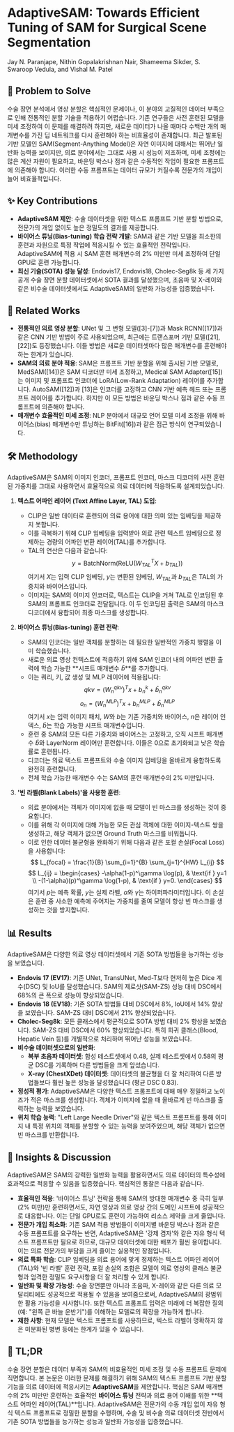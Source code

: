 # AdaptiveSAM: Towards Efficient Tuning of SAM for Surgical Scene Segmentation
Jay N. Paranjape, Nithin Gopalakrishnan Nair, Shameema Sikder, S. Swaroop Vedula, and Vishal M. Patel

## 🧩 Problem to Solve
수술 장면 분석에서 영상 분할은 핵심적인 문제이나, 이 분야의 고질적인 데이터 부족으로 인해 전통적인 분할 기술을 적용하기 어렵습니다. 기존 연구들은 사전 훈련된 모델을 미세 조정하여 이 문제를 해결하려 하지만, 새로운 데이터가 나올 때마다 수백만 개의 매개변수를 가진 딥 네트워크를 다시 훈련해야 하는 비효율성이 존재합니다. 최근 발표된 기반 모델인 SAM(Segment-Anything Model)은 자연 이미지에 대해서는 뛰어난 일반화 능력을 보이지만, 의료 분야에서는 그대로 사용 시 성능이 저조하며, 미세 조정에는 많은 계산 자원이 필요하고, 바운딩 박스나 점과 같은 수동적인 작업이 필요한 프롬프트에 의존해야 합니다. 이러한 수동 프롬프트는 데이터 규모가 커질수록 전문가의 개입이 늘어 비효율적입니다.

## ✨ Key Contributions
*   **AdaptiveSAM 제안**: 수술 데이터셋을 위한 텍스트 프롬프트 기반 분할 방법으로, 전문가의 개입 없이도 높은 정밀도의 결과를 제공합니다.
*   **바이어스 튜닝(Bias-tuning) 학습 전략 개발**: SAM과 같은 기반 모델을 최소한의 훈련과 자원으로 특정 작업에 적응시킬 수 있는 효율적인 전략입니다. AdaptiveSAM에 적용 시 SAM 훈련 매개변수의 2% 미만만 미세 조정하여 단일 GPU로 훈련 가능합니다.
*   **최신 기술(SOTA) 성능 달성**: Endovis17, Endovis18, Cholec-Seg8k 등 세 가지 공개 수술 장면 분할 데이터셋에서 SOTA 결과를 달성했으며, 초음파 및 X-레이와 같은 비수술 데이터셋에서도 AdaptiveSAM의 일반화 가능성을 입증했습니다.

## 📎 Related Works
*   **전통적인 의료 영상 분할**: UNet 및 그 변형 모델([3]-[7])과 Mask RCNN([17])과 같은 CNN 기반 방법이 주로 사용되었으며, 최근에는 트랜스포머 기반 모델([21], [22])도 등장했습니다. 이들 방법은 새로운 데이터셋마다 많은 매개변수를 훈련해야 하는 한계가 있습니다.
*   **SAM의 의료 분야 적용**: SAM은 프롬프트 기반 분할을 위해 출시된 기반 모델로, MedSAM([14])은 SAM 디코더만 미세 조정하고, Medical SAM Adapter([15])는 이미지 및 프롬프트 인코더에 LoRA(Low-Rank Adaptation) 레이어를 추가합니다. AutoSAM([12])과 [13]은 인코더를 고정하고 CNN 기반 예측 헤드 또는 프롬프트 레이어를 추가합니다. 하지만 이 모든 방법은 바운딩 박스나 점과 같은 수동 프롬프트에 의존해야 합니다.
*   **매개변수 효율적인 미세 조정**: NLP 분야에서 대규모 언어 모델 미세 조정을 위해 바이어스(bias) 매개변수만 튜닝하는 BitFit([16])과 같은 접근 방식이 연구되었습니다.

## 🛠️ Methodology
AdaptiveSAM은 SAM의 이미지 인코더, 프롬프트 인코더, 마스크 디코더의 사전 훈련된 가중치를 그대로 사용하면서 효율적으로 의료 데이터에 적응하도록 설계되었습니다.

1.  **텍스트 어파인 레이어 (Text Affine Layer, TAL) 도입**:
    *   CLIP은 일반 데이터로 훈련되어 의료 용어에 대한 의미 있는 임베딩을 제공하지 못합니다.
    *   이를 극복하기 위해 CLIP 임베딩을 입력받아 의료 관련 텍스트 임베딩으로 정제하는 경량의 어파인 변환 레이어(TAL)를 추가합니다.
    *   TAL의 연산은 다음과 같습니다:
        $$
        y = \text{BatchNorm}(\text{ReLU}(W_{TAL}^T X + b_{TAL}))
        $$
        여기서 $X$는 입력 CLIP 임베딩, $y$는 변환된 임베딩, $W_{TAL}$과 $b_{TAL}$은 TAL의 가중치와 바이어스입니다.
    *   이미지는 SAM의 이미지 인코더로, 텍스트는 CLIP을 거쳐 TAL로 인코딩된 후 SAM의 프롬프트 인코더로 전달됩니다. 이 두 인코딩된 출력은 SAM의 마스크 디코더에서 융합되어 최종 마스크를 생성합니다.

2.  **바이어스 튜닝(Bias-tuning) 훈련 전략**:
    *   SAM의 인코더는 일반 객체를 분할하는 데 필요한 일반적인 가중치 행렬을 이미 학습했습니다.
    *   새로운 의료 영상 컨텍스트에 적응하기 위해 SAM 인코더 내의 어파인 변환 출력에 학습 가능한 **시프트 매개변수 $\bar{b}$**를 추가합니다.
    *   이는 쿼리, 키, 값 생성 및 MLP 레이어에 적용됩니다:
        $$
        qkv = (W_{n}^{qkv})^T x + b_{n}^{k} + \bar{b}_{n}^{qkv}
        $$
        $$
        o_{n} = (W_{n}^{MLP})^T x + b_{n}^{MLP} + \bar{b}_{n}^{MLP}
        $$
        여기서 $x$는 입력 이미지 패치, $W$와 $b$는 기존 가중치와 바이어스, $n$은 레이어 인덱스, $\bar{b}$는 학습 가능한 시프트 매개변수입니다.
    *   훈련 중 SAM의 모든 다른 가중치와 바이어스는 고정하고, 오직 시프트 매개변수 $\bar{b}$와 LayerNorm 레이어만 훈련합니다. 이들은 0으로 초기화되고 낮은 학습률로 훈련됩니다.
    *   디코더는 의료 텍스트 프롬프트와 수술 이미지 임베딩을 올바르게 융합하도록 완전히 훈련합니다.
    *   전체 학습 가능한 매개변수 수는 SAM의 훈련 매개변수의 2% 미만입니다.

3.  **'빈 라벨(Blank Labels)'을 사용한 훈련**:
    *   의료 분야에서는 객체가 이미지에 없을 때 모델이 빈 마스크를 생성하는 것이 중요합니다.
    *   이를 위해 각 이미지에 대해 가능한 모든 관심 객체에 대한 이미지-텍스트 쌍을 생성하고, 해당 객체가 없으면 Ground Truth 마스크를 비워둡니다.
    *   이로 인한 데이터 불균형을 완화하기 위해 다음과 같은 포컬 손실(Focal Loss)을 사용합니다:
        $$
        L_{focal} = \frac{1}{B} \sum_{i=1}^{B} \sum_{j=1}^{HW} L_{ij}
        $$
        $$
        L_{ij} = \begin{cases}
        -\alpha(1-p)^\gamma \log(p), & \text{if } y=1 \\
        -(1-\alpha)(p)^\gamma \log(1-p), & \text{if } y=0.
        \end{cases}
        $$
        여기서 $p$는 예측 확률, $y$는 실제 라벨, $\alpha$와 $\gamma$는 하이퍼파라미터입니다. 이 손실은 훈련 중 사소한 예측에 주어지는 가중치를 줄여 모델이 항상 빈 마스크를 생성하는 것을 방지합니다.

## 📊 Results
AdaptiveSAM은 다양한 의료 영상 데이터셋에서 기존 SOTA 방법들을 능가하는 성능을 보였습니다.

*   **Endovis 17 (EV17)**: 기존 UNet, TransUNet, Med-T보다 현저히 높은 Dice 계수(DSC) 및 IoU를 달성했습니다. SAM의 제로샷(SAM-ZS) 성능 대비 DSC에서 68%의 큰 폭으로 성능이 향상되었습니다.
*   **Endovis 18 (EV18)**: 기존 SOTA 방법들 대비 DSC에서 8%, IoU에서 14% 향상을 보였습니다. SAM-ZS 대비 DSC에서 21% 향상되었습니다.
*   **Cholec-Seg8k**: 모든 클래스에서 평균적으로 SOTA 방법 대비 2% 향상을 보였습니다. SAM-ZS 대비 DSC에서 60% 향상되었습니다. 특히 희귀 클래스(Blood, Hepatic Vein 등)를 개별적으로 처리하며 뛰어난 성능을 보였습니다.
*   **비수술 데이터셋으로의 일반화**:
    *   **복부 초음파 데이터셋**: 합성 테스트셋에서 0.48, 실제 테스트셋에서 0.58의 평균 DSC를 기록하며 다른 방법들을 크게 앞섰습니다.
    *   **X-ray (ChestXDet) 데이터셋**: 데이터셋의 불균형을 더 잘 처리하여 다른 방법들보다 훨씬 높은 성능을 달성했습니다 (평균 DSC 0.83).
*   **정성적 평가**: AdaptiveSAM은 다양한 텍스트 프롬프트에 대해 매우 정밀하고 노이즈가 적은 마스크를 생성합니다. 객체가 이미지에 없을 때 올바르게 빈 마스크를 출력하는 능력을 보였습니다.
*   **위치 학습 능력**: "Left Large Needle Driver"와 같은 텍스트 프롬프트를 통해 이미지 내 특정 위치의 객체를 분할할 수 있는 능력을 보여주었으며, 해당 객체가 없으면 빈 마스크를 반환합니다.

## 🧠 Insights & Discussion
AdaptiveSAM은 SAM의 강력한 일반화 능력을 활용하면서도 의료 데이터의 특수성에 효과적으로 적응할 수 있음을 입증했습니다. 핵심적인 통찰은 다음과 같습니다.

*   **효율적인 적응**: '바이어스 튜닝' 전략을 통해 SAM의 방대한 매개변수 중 극히 일부(2% 미만)만 훈련하면서도, 자연 영상과 의료 영상 간의 도메인 시프트에 성공적으로 대응합니다. 이는 단일 GPU로도 훈련이 가능하여 리소스 제약을 크게 줄입니다.
*   **전문가 개입 최소화**: 기존 SAM 적용 방법들이 이미지별 바운딩 박스나 점과 같은 수동 프롬프트를 요구하는 반면, AdaptiveSAM은 '강제 겸자'와 같은 자유 형식 텍스트 프롬프트만 필요로 하므로, 대규모 데이터셋에 대한 배포가 훨씬 용이합니다. 이는 의료 전문가의 부담을 크게 줄이는 실용적인 장점입니다.
*   **의료 특화 학습**: CLIP 임베딩을 의료 용어에 맞게 정제하는 텍스트 어파인 레이어(TAL)와 '빈 라벨' 훈련 전략, 포컬 손실의 조합은 모델이 의료 영상의 클래스 불균형과 엄격한 정밀도 요구사항을 더 잘 처리할 수 있게 합니다.
*   **일반화 및 확장 가능성**: 수술 장면뿐만 아니라 초음파, X-레이와 같은 다른 의료 모달리티에도 성공적으로 적용될 수 있음을 보여줌으로써, AdaptiveSAM의 광범위한 활용 가능성을 시사합니다. 또한 텍스트 프롬프트 입력은 미래에 더 복잡한 질의(예: "왼쪽 큰 바늘 운반기")를 이해하는 모델로의 확장을 가능하게 합니다.
*   **제한 사항**: 현재 모델은 텍스트 프롬프트를 사용하므로, 텍스트 라벨이 명확하지 않은 미분화된 병변 등에는 한계가 있을 수 있습니다.

## 📌 TL;DR
수술 장면 분할은 데이터 부족과 SAM의 비효율적인 미세 조정 및 수동 프롬프트 문제에 직면합니다. 본 논문은 이러한 문제를 해결하기 위해 SAM의 텍스트 프롬프트 기반 분할 기능을 의료 데이터에 적응시키는 **AdaptiveSAM**을 제안합니다. 핵심은 SAM 매개변수의 2% 미만만 훈련하는 효율적인 **바이어스 튜닝** 전략과 의료 용어 이해를 위한 **텍스트 어파인 레이어(TAL)**입니다. AdaptiveSAM은 전문가의 수동 개입 없이 자유 형식 텍스트 프롬프트로 정밀한 분할을 수행하며, 수술 및 비수술 의료 데이터셋 전반에서 기존 SOTA 방법들을 능가하는 성능과 일반화 가능성을 입증했습니다.